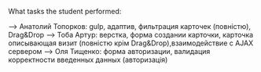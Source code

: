 What tasks the student performed:

--> Анатолий Топорков: gulp,  адаптив, фильтрация карточек (повністю), Drag&Drop
--> Тоба Артур: верстка, форма создании карточки, карточка описывающая визит (повністю крім Drag&Drop),взаимодействие с AJAX сервером
--> Оля Тищенко: форма авторизации, валидация корректности введенных данных (авторизація)
